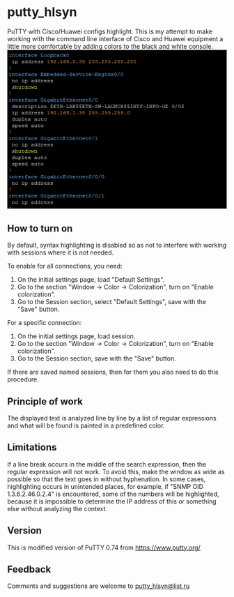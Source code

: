 # putty_hlsyn
PuTTY with Cisco/Huawei configs highlight.
This is my attempt to make working with the command line interface of Cisco and Huawei equipment a little more comfortable by adding colors to the black and white console.
![screenshot1](screenshot1.png)

## How to turn on
By default, syntax highlighting is disabled so as not to interfere with working with sessions where it is not needed.

To enable for all connections, you need:
1. On the initial settings page, load "Default Settings".
2. Go to the section "Window -> Color -> Colorization", turn on "Enable colorization".
3. Go to the Session section, select "Default Settings", save with the "Save" button.

For a specific connection:
1. On the initial settings page, load session.
2. Go to the section "Window -> Color -> Colorization", turn on "Enable colorization".
3. Go to the Session section, save with the "Save" button.

If there are saved named sessions, then for them you also need to do this procedure.

## Principle of work
The displayed text is analyzed line by line by a list of regular expressions and what will be found is painted in a predefined color.

## Limitations
If a line break occurs in the middle of the search expression, then the regular expression will not work.
To avoid this, make the window as wide as possible so that the text goes in without hyphenation.
In some cases, highlighting occurs in unintended places, for example, if "SNMP OID 1.3.6.2.46.0.2.4" is encountered, some of the numbers will be highlighted, because it is impossible to determine the IP address of this or something else without analyzing the context.

## Version
This is modified version of PuTTY 0.74 from https://www.putty.org/

## Feedback
Comments and suggestions are welcome to putty_hlsyn@list.ru
